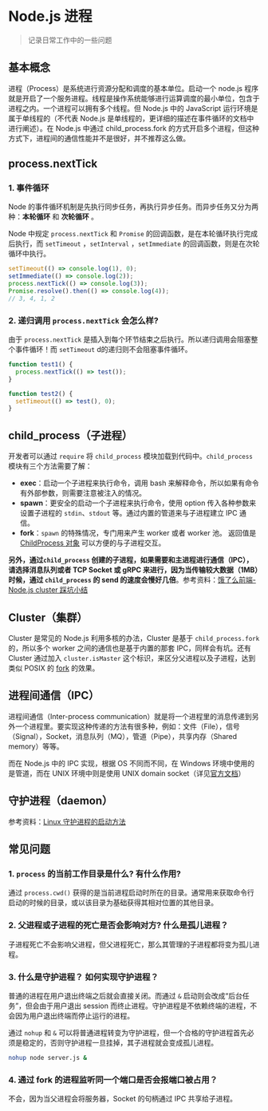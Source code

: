 Node.js 进程
=========================
> 记录日常工作中的一些问题

## 基本概念

进程（Process）是系统进行资源分配和调度的基本单位。启动一个 node.js 程序就是开启了一个服务进程。线程是操作系统能够进行运算调度的最小单位，包含于进程之内。一个进程可以拥有多个线程。但 Node.js 中的 JavaScript 运行环境是属于单线程的（不代表 Node.js 是单线程的，更详细的描述在事件循环的文档中进行阐述）。在 Node.js 中通过 child_process.fork 的方式开启多个进程，但这种方式下，进程间的通信性能并不是很好，并不推荐这么做。

## process.nextTick

### 1. 事件循环

Node 的事件循环机制是先执行同步任务，再执行异步任务。而异步任务又分为两种：**本轮循环** 和 **次轮循环** 。

Node 中规定 `process.nextTick` 和 `Promise` 的回调函数，是在本轮循环执行完成后执行，而 `setTimeout` ，`setInterval` ，`setImmediate` 的回调函数，则是在次轮循环中执行。

```javascript
setTimeout(() => console.log(1), 0);
setImmediate(() => console.log(2));
process.nextTick(() => console.log(3));
Promise.resolve().then(() => console.log(4));
// 3, 4, 1, 2
```

### 2. 递归调用 `process.nextTick` 会怎么样? 

由于 `process.nextTick` 是插入到每个环节结束之后执行。所以递归调用会阻塞整个事件循环！而 `setTimeout` d的递归则不会阻塞事件循环。

```javascript
function test1() { 
  process.nextTick(() => test());
}

function test2() { 
  setTimeout(() => test(), 0);
}
```

## child_process（子进程）

开发者可以通过 `require` 将 `child_process` 模块加载到代码中。`child_process` 模块有三个方法需要了解：

- **exec**：启动一个子进程来执行命令，调用 bash 来解释命令，所以如果有命令有外部参数，则需要注意被注入的情况。
- **spawn**：更安全的启动一个子进程来执行命令，使用 option 传入各种参数来设置子进程的 `stdin`、`stdout` 等。通过内置的管道来与子进程建立 IPC 通信。
- **fork**：`spawn` 的特殊情况，专门用来产生 worker 或者 worker 池。 返回值是 [ChildProcess ](https://zhuanlan.zhihu.com/p/goog_1177605021)[对象](https://link.zhihu.com/?target=https%3A//nodejs.org/dist/latest-v7.x/docs/api/child_process.html%23child_process_class_childprocess) 可以方便的与子进程交互。

**另外，通过`child_process` 创建的子进程，如果需要和主进程进行通信（IPC），请选择消息队列或者 TCP Socket 或 gRPC 来进行，因为当传输较大数据（1MB）时候，通过 `child_process` 的 send 的速度会慢好几倍**。参考资料：[饿了么前端-Node.js cluster 踩坑小结](https://zhuanlan.zhihu.com/p/27069865)

## Cluster（集群）

Cluster 是常见的 Node.js 利用多核的办法，Cluster 是基于 `child_process.fork` 的，所以多个 worker 之间的通信也是基于内置的那套 IPC，同样会有坑。还有 Cluster 通过加入 `cluster.isMaster` 这个标识，来区分父进程以及子进程，达到类似 POSIX 的 [fork](http://man7.org/linux/man-pages/man2/fork.2.html) 的效果。

## 进程间通信（IPC）

进程间通信（Inter-process communication）就是将一个进程里的消息传递到另外一个进程里。要实现这种传递的方法有很多种，例如：文件（File），信号（Signal），Socket，消息队列（MQ），管道（Pipe），共享内存（Shared memory）等等。

而在 Node.js 中的 IPC 实现，根据 OS 不同而不同，在 Windows 环境中使用的是管道，而在 UNIX 环境中则是使用 UNIX domain socket（详见[官方文档](https://github.com/nodejs/node/blob/bfade5aacd639fbac920647bf1ca4a6fb6df9e0d/doc/api/net.md#ipc-support)）

## 守护进程（daemon）

参考资料：[Linux 守护进程的启动方法](http://www.ruanyifeng.com/blog/2016/02/linux-daemon.html)

## 常见问题 

### 1. `process` 的当前工作目录是什么? 有什么作用?

通过 `process.cwd()` 获得的是当前进程启动时所在的目录。通常用来获取命令行启动的时候的目录，或以该目录为基础获得其相对位置的其他目录。

### 2. 父进程或子进程的死亡是否会影响对方? 什么是孤儿进程？

子进程死亡不会影响父进程，但父进程死亡，那么其管理的子进程都将变为孤儿进程。

### 3. 什么是守护进程？ 如何实现守护进程？

普通的进程在用户退出终端之后就会直接关闭。而通过 `&` 启动则会改成“后台任务”，但会由于用户退出 session 而终止进程。守护进程是不依赖终端的进程，不会因为用户退出终端而停止运行的进程。

通过 `nohup` 和 `&` 可以将普通进程转变为守护进程，但一个合格的守护进程首先必须是稳定的，否则守护进程一旦挂掉，其子进程就会变成孤儿进程。

```bash
nohup node server.js &
```

### 4. 通过 fork 的进程监听同一个端口是否会报端口被占用？

不会，因为当父进程会将服务器，Socket 的句柄通过 IPC 共享给子进程。